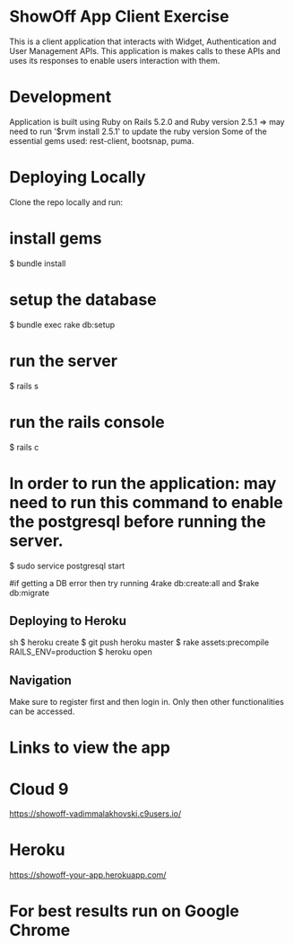 # ShowOff App Client Exercise

This is a client application that interacts with Widget, Authentication and User Management APIs.
This application is makes calls to these APIs and uses its responses to enable users interaction with them. 

# Development
Application is built using Ruby on Rails 5.2.0 and Ruby version 2.5.1
=> may need to run '$rvm install 2.5.1' to update the ruby version
Some of the essential gems used: rest-client, bootsnap, puma.

# Deploying Locally
Clone the repo locally and run:

# install gems
$ bundle install

# setup the database
$ bundle exec rake db:setup

# run the server
$ rails s

# run the rails console
$ rails c

# In order to run the application: may need to run this command to enable the postgresql before running the server.
$ sudo service postgresql start

#if getting a DB error then try running
4rake db:create:all
and
$rake db:migrate

## Deploying to Heroku

sh
$ heroku create
$ git push heroku master
$ rake assets:precompile RAILS_ENV=production
$ heroku open
 

## Navigation
Make sure to register first and then login in.
Only then other functionalities can be accessed.

# Links to view the app
# Cloud 9 
https://showoff-vadimmalakhovski.c9users.io/
# Heroku
https://showoff-your-app.herokuapp.com/

# For best results run on Google Chrome


